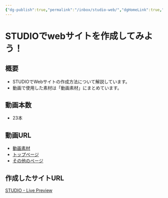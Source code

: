 ```yaml
---
{"dg-publish":true,"permalink":"/inbox/studio-web/","dgHomeLink":true,"dgPassFrontmatter":false}
---
```


# STUDIOでwebサイトを作成してみよう！

## 概要
- STUDIOでWebサイトの作成方法について解説しています。
- 動画で使用した素材は「動画素材」にまとめています。

## 動画本数
- 23本

## 動画URL
- [動画素材](https://drive.google.com/drive/folders/1DMUM3z1DSrHE7jgTJMzt3BHXnupL05qM?usp=sharing)
- [トップページ](https://drive.google.com/drive/folders/1DM6UNv4wO6dEXMEQ8n8OPedmpTPf35Wx?usp=sharing)
- [その他のページ](https://drive.google.com/drive/folders/1DaCF21Pc2AJ9NchflOi_Ekf5JS_Gmf_x?usp=sharing)

## 作成したサイトURL
[STUDIO - Live Preview](https://preview.studio.site/live/moWv5Voza6)

